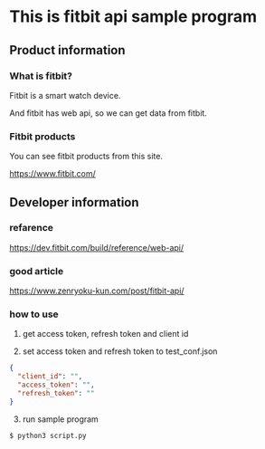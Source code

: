 # This is fitbit api sample program

## Product information

### What is fitbit? 

Fitbit is a smart watch device.

And fitbit has web api, so we can get data from fitbit.

### Fitbit products

You can see fitbit products from this site.

https://www.fitbit.com/


## Developer information

### refarence

https://dev.fitbit.com/build/reference/web-api/

### good article

https://www.zenryoku-kun.com/post/fitbit-api/

### how to use

1. get access token, refresh token and client id

2. set access token and refresh token to test_conf.json

```json
{
  "client_id": "",
  "access_token": "",
  "refresh_token": ""
}
```

3. run sample program

```bash
$ python3 script.py
```
